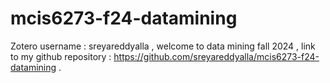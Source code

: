 # mcis6273-f24-datamining
Zotero username : sreyareddyalla ,
welcome to data mining fall 2024 ,
link to my github repository : https://github.com/sreyareddyalla/mcis6273-f24-datamining .
